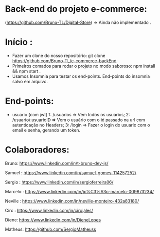 # Back-end do projeto e-commerce:
(https://github.com/Bruno-TL/Digital-Store) => Ainda não implementado .

# Início :
- Fazer um clone do nosso repositório: git clone https://github.com/Bruno-TL/e-commerce-backEnd
- Primeiros comados para rodar o projeto no modo saboroso: npm install && npm start .
- Usamos Insomnia para testar os end-points. End-points do insomnia salvo em arquivo.

# End-points:
- usuario (com jwt)
  1: /usuarios =>  Vem todos os usuários;
  2: /usuario/:usuarioID => Vem o usuário com o id passado na url com autenticação no Headers;
  3: /login => Fazer o login do usuario com o email e senha, gerando um token.


# Colaboradores:
Bruno: https://www.linkedin.com/in/t-bruno-dev-js/

Samuel :  https://www.linkedin.com/in/samuel-gomes-114257252/

Sergio : https://www.linkedin.com/in/sergioferreira06/

Marcelo : https://www.linkedin.com/in/jo%C3%A3o-marcelo-009873234/

Neville : https://www.linkedin.com/in/neville-monteiro-432a83180/

Ciro : https://www.linkedin.com/in/cirojales/

Diene:  https://www.linkedin.com/in/DieneLopes 

Matheus: https://github.com/SergioMatheuss


